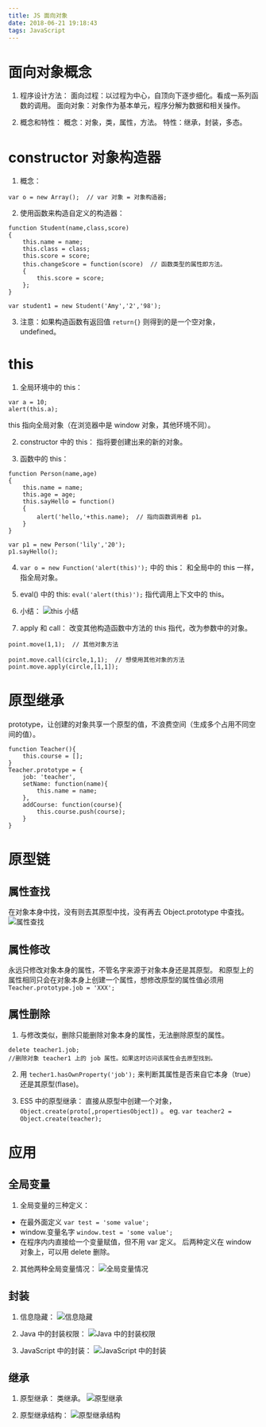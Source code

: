 ```yaml
---
title: JS 面向对象
date: 2018-06-21 19:18:43
tags: JavaScript
---
```

# 面向对象概念
1. 程序设计方法：
面向过程：以过程为中心，自顶向下逐步细化。看成一系列函数的调用。
面向对象：对象作为基本单元，程序分解为数据和相关操作。

2. 概念和特性：
概念：对象，类，属性，方法。
特性：继承，封装，多态。

# constructor 对象构造器
1. 概念：
```
var o = new Array();  // var 对象 = 对象构造器; 
```

2. 使用函数来构造自定义的构造器：
```
function Student(name,class,score)
{
	this.name = name;
	this.class = class;
	this.score = score;
	this.changeScore = function(score)  // 函数类型的属性即方法。
	{
		this.score = score;
	};
}

var student1 = new Student('Amy','2','98');
```

3. 注意：如果构造函数有返回值 `return{}` 则得到的是一个空对象，undefined。

# this
1. 全局环境中的 this：
```
var a = 10;
alert(this.a);
```
this 指向全局对象（在浏览器中是 window 对象，其他环境不同）。

2. constructor 中的 this：
指将要创建出来的新的对象。

3. 函数中的 this：
```
function Person(name,age)
{
	this.name = name;
	this.age = age;
	this.sayHello = function()
	{
		alert('hello,'+this.name);  // 指向函数调用者 p1。
	}
}

var p1 = new Person('lily','20');
p1.sayHello();
```

4. `var o = new Function('alert(this)');` 中的 this：
和全局中的 this 一样，指全局对象。

5. eval() 中的 this:
`eval('alert(this)');` 指代调用上下文中的 this。

6. 小结：
![this 小结](图1.PNG)

7. apply 和 call：
改变其他构造函数中方法的 this 指代，改为参数中的对象。
```
point.move(1,1);  // 其他对象方法

point.move.call(circle,1,1);  // 想使用其他对象的方法
point.move.apply(circle,[1,1]);
```

# 原型继承
prototype，让创建的对象共享一个原型的值，不浪费空间（生成多个占用不同空间的值）。
```
function Teacher(){
	this.course = [];
}	
Teacher.prototype = {
	job: 'teacher',
	setName: function(name){
		this.name = name;
	},
	addCourse: function(course){
		this.course.push(course);
	}
}
```

# 原型链
## 属性查找
在对象本身中找，没有则去其原型中找，没有再去 Object.prototype 中查找。
![属性查找](图2.PNG)

## 属性修改
永远只修改对象本身的属性，不管名字来源于对象本身还是其原型。
和原型上的属性相同只会在对象本身上创建一个属性，想修改原型的属性值必须用 `Teacher.prototype.job = 'XXX';`

## 属性删除
1. 与修改类似，删除只能删除对象本身的属性，无法删除原型的属性。
```
delete teacher1.job;
//删除对象 teacher1 上的 job 属性。如果这时访问该属性会去原型找到。
```

2. 用 `techer1.hasOwnProperty('job');` 来判断其属性是否来自它本身（true）还是其原型(flase)。

3. ES5 中的原型继承：
直接从原型中创建一个对象，`Object.create(proto[,propertiesObject])` 。
eg. `var teacher2 = Object.create(teacher);` 

# 应用
## 全局变量
1. 全局变量的三种定义：
- 在最外面定义 `var test = 'some value';`
- window.变量名字 `window.test = 'some value';`
- 在程序内内直接给一个变量赋值，但不用 var 定义。
后两种定义在 window 对象上，可以用 delete 删除。

2. 其他两种全局变量情况：
![全局变量情况](图3.PNG)

## 封装
1. 信息隐藏：
![信息隐藏](图4.PNG)

2. Java 中的封装权限：
![Java 中的封装权限](图5.PNG)

3. JavaScript 中的封装：
![JavaScript 中的封装](图6.PNG)

## 继承
1. 原型继承：
类继承。
![原型继承](图7.PNG)

2. 原型继承结构：
![原型继承结构](图8.PNG)